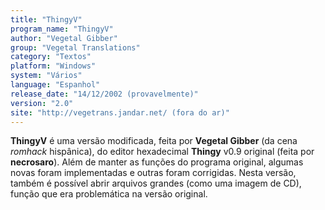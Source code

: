 ```yaml
---
title: "ThingyV"
program_name: "ThingyV"
author: "Vegetal Gibber"
group: "Vegetal Translations"
category: "Textos"
platform: "Windows"
system: "Vários"
language: "Espanhol"
release_date: "14/12/2002 (provavelmente)"
version: "2.0"
site: "http://vegetrans.jandar.net/ (fora do ar)"
---
```

<b>ThingyV</b> é uma versão modificada, feita por <b>Vegetal Gibber</b> (da cena <i>romhack</i> hispânica), do editor hexadecimal <b>Thingy</b> v0.9 original (feita por <b>necrosaro</b>). Além de manter as funções do programa original, algumas novas foram implementadas e outras foram corrigidas. Nesta versão, também é possível abrir arquivos grandes (como uma imagem de CD), função que era problemática na versão original.
